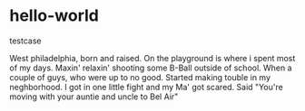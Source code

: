# hello-world
testcase

West philadelphia, born and raised.
On the playground is where i spent most of my days.
Maxin' relaxin' shooting some B-Ball outside of school.
When a couple of guys, who were up to no good.
Started making touble in my neghborhood.
I got in one little fight and my Ma' got scared.
Said "You're moving with your auntie and uncle to Bel Air"

